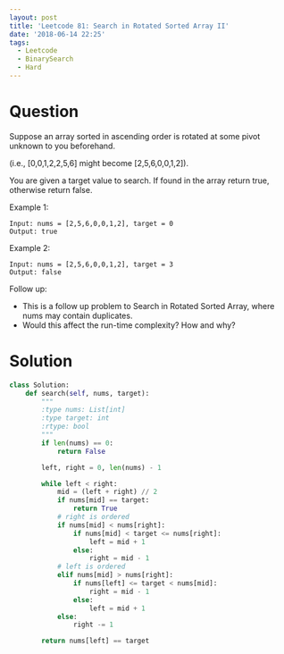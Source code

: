 ```yaml
---
layout: post
title: 'Leetcode 81: Search in Rotated Sorted Array II'
date: '2018-06-14 22:25'
tags:
  - Leetcode
  - BinarySearch
  - Hard
---
```


# Question
Suppose an array sorted in ascending order is rotated at some pivot unknown to you beforehand.

(i.e., [0,0,1,2,2,5,6] might become [2,5,6,0,0,1,2]).

You are given a target value to search. If found in the array return true, otherwise return false.

Example 1:
```
Input: nums = [2,5,6,0,0,1,2], target = 0
Output: true
```

Example 2:
```
Input: nums = [2,5,6,0,0,1,2], target = 3
Output: false
```

Follow up:

* This is a follow up problem to Search in Rotated Sorted Array, where nums may contain duplicates.
* Would this affect the run-time complexity? How and why?

# Solution
```python
class Solution:
    def search(self, nums, target):
        """
        :type nums: List[int]
        :type target: int
        :rtype: bool
        """
        if len(nums) == 0:
            return False

        left, right = 0, len(nums) - 1

        while left < right:
            mid = (left + right) // 2
            if nums[mid] == target:
                return True
            # right is ordered
            if nums[mid] < nums[right]:
                if nums[mid] < target <= nums[right]:
                    left = mid + 1
                else:
                    right = mid - 1
            # left is ordered
            elif nums[mid] > nums[right]:
                if nums[left] <= target < nums[mid]:
                    right = mid - 1
                else:
                    left = mid + 1
            else:
                right -= 1

        return nums[left] == target
```
